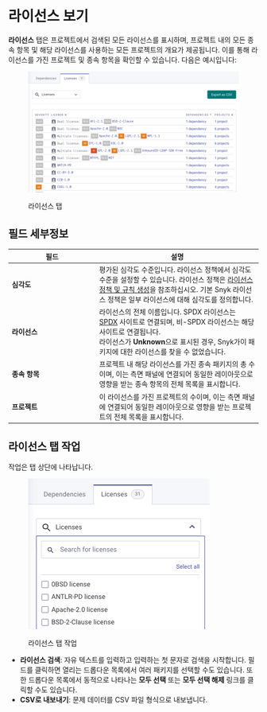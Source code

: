 # 라이선스 보기

**라이선스** 탭은 프로젝트에서 검색된 모든 라이선스를 표시하며, 프로젝트 내의 모든 종속 항목 및 해당 라이선스를 사용하는 모든 프로젝트의 개요가 제공됩니다. 이를 통해 라이선스를 가진 프로젝트 및 종속 항목을 확인할 수 있습니다. 다음은 예시입니다:

<div align="left">

<figure><img src="../../../.gitbook/assets/Screenshot 2023-05-11 at 15.38.44.png" alt="라이선스 탭"><figcaption><p>라이선스 탭</p></figcaption></figure>

</div>

## **필드 세부정보**

<table><thead><tr><th width="162">필드</th><th>설명</th></tr></thead><tbody><tr><td><strong>심각도</strong></td><td>평가된 심각도 수준입니다. 라이선스 정책에서 심각도 수준을 설정할 수 있습니다. 라이선스 정책은 <a href="../../../manage-risk/policies/license-policies/create-a-license-policy-and-rules.md">라이선스 정책 및 규칙 생성</a>을 참조하십시오. 기본 Snyk 라이선스 정책은 일부 라이선스에 대해 심각도를 정의합니다.</td></tr><tr><td><strong>라이선스</strong></td><td>라이선스의 전체 이름입니다. SPDX 라이선스는 <a href="https://spdx.org">SPDX</a> 사이트로 연결되며, 비-SPDX 라이선스는 해당 사이트로 연결됩니다.<br>라이선스가 <strong>Unknown</strong>으로 표시된 경우, Snyk가이 패키지에 대한 라이선스를 찾을 수 없었습니다.</td></tr><tr><td><strong>종속 항목</strong></td><td>프로젝트 내 해당 라이선스를 가진 종속 패키지의 총 수이며, 이는 측면 패널에 연결되어 동일한 레이아웃으로 영향을 받는 종속 항목의 전체 목록을 표시합니다.</td></tr><tr><td><strong>프로젝트</strong></td><td>이 라이선스를 가진 프로젝트의 수이며, 이는 측면 패널에 연결되어 동일한 레이아웃으로 영향을 받는 프로젝트의 전체 목록을 표시합니다.</td></tr></tbody></table>

## **라이선스 탭 작업**

작업은 탭 상단에 나타납니다.

<div align="left">

<figure><img src="../../../.gitbook/assets/Screenshot 2023-05-11 at 15.50.22 (1) (1).png" alt="라이선스 탭 작업"><figcaption><p>라이선스 탭 작업</p></figcaption></figure>

</div>

* **라이선스 검색**: 자유 텍스트를 입력하고 입력하는 첫 문자로 검색을 시작합니다. 필드를 클릭하면 열리는 드롭다운 목록에서 여러 패키지를 선택할 수도 있습니다. 또한 드롭다운 목록에서 동적으로 나타나는 **모두 선택** 또는 **모두 선택 해제** 링크를 클릭할 수도 있습니다.
* **CSV로 내보내기**: 문제 데이터를 CSV 파일 형식으로 내보냅니다.